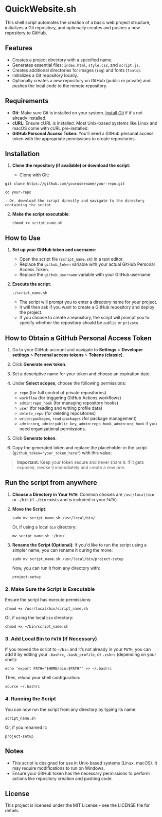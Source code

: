 # QuickWebsite.sh

This shell script automates the creation of a basic web project structure, initializes a Git repository, and optionally creates and pushes a new repository to GitHub.

## Features

- Creates a project directory with a specified name.
- Generates essential files: `index.html`, `style.css`, and `script.js`.
- Creates additional directories for images (`img`) and fonts (`fonts`).
- Initializes a Git repository locally.
- Optionally creates a new repository on GitHub (public or private) and pushes the local code to the remote repository.

## Requirements

- **Git**: Make sure Git is installed on your system. [Install Git](https://git-scm.com/book/en/v2/Getting-Started-Installing-Git) if it's not already installed.
- **cURL**: Ensure cURL is installed. Most Unix-based systems like Linux and macOS come with cURL pre-installed.
- **GitHub Personal Access Token**: You'll need a GitHub personal access token with the appropriate permissions to create repositories.

## Installation

1. **Clone the repository (if available) or download the script**:
    
    - Clone with Git:
        
`git clone https://github.com/yourusername/your-repo.git`

`cd your-repo`
        
    - Or, download the script directly and navigate to the directory containing the script.
2. **Make the script executable**:
    

    
    `chmod +x script_name.sh`
    

## How to Use

1. **Set up your GitHub token and username**:
    
    - Open the script file (`script_name.sh`) in a text editor.
    - Replace the `github_token` variable with your actual GitHub Personal Access Token.
    - Replace the `github_username` variable with your GitHub username.
2. **Execute the script**:
    
    `./script_name.sh`
    
    - The script will prompt you to enter a directory name for your project.
    - It will then ask if you want to create a GitHub repository and deploy the project.
    - If you choose to create a repository, the script will prompt you to specify whether the repository should be `public` or `private`.

## How to Obtain a GitHub Personal Access Token

1. Go to your GitHub account and navigate to **Settings** > **Developer settings** > **Personal access tokens** > **Tokens (classic)**.
    
2. Click **Generate new token**.
    
3. Set a descriptive name for your token and choose an expiration date.
    
4. Under **Select scopes**, choose the following permissions:
    
    - `repo` (for full control of private repositories)
    - `workflow` (for triggering GitHub Actions workflows)
    - `admin:repo_hook` (for managing repository hooks)
    - `user` (for reading and writing profile data)
    - `delete_repo` (for deleting repositories)
    - `write:packages`, `read:packages` (for package management)
    - `admin:org`, `admin:public_key`, `admin:repo_hook`, `admin:org_hook` if you need organizational permissions.
5. Click **Generate token**.
    
6. Copy the generated token and replace the placeholder in the script (`github_token="your_token_here"`) with this value.
    

> **Important:** Keep your token secure and never share it. If it gets exposed, revoke it immediately and create a new one. 

## Run the script from anywhere

1. **Choose a Directory in Your `PATH`**: Common choices are `/usr/local/bin` or `~/bin` (if `~/bin` exists and is included in your `PATH`).
    
2. **Move the Script**:
    
    `sudo mv script_name.sh /usr/local/bin/`
    
    Or, if using a local `bin` directory:
    
    `mv script_name.sh ~/bin/`
    
3. **Rename the Script (Optional)**: If you'd like to run the script using a simpler name, you can rename it during the move:
    
    `sudo mv script_name.sh /usr/local/bin/project-setup`
    
    Now, you can run it from any directory with:
    
    `project-setup`
    

### 2. Make Sure the Script is Executable

Ensure the script has execute permissions:

`chmod +x /usr/local/bin/script_name.sh`

Or, if using the local `bin` directory:

`chmod +x ~/bin/script_name.sh`

### 3. Add Local Bin to `PATH` (If Necessary)

If you moved the script to `~/bin` and it’s not already in your `PATH`, you can add it by editing your `.bashrc`, `.bash_profile`, or `.zshrc` (depending on your shell):

`echo 'export PATH="$HOME/bin:$PATH"' >> ~/.bashrc`

Then, reload your shell configuration:

`source ~/.bashrc`

### 4. Running the Script

You can now run the script from any directory by typing its name:

`script_name.sh`

Or, if you renamed it:

`project-setup`

## Notes

- This script is designed for use in Unix-based systems (Linux, macOS). It may require modifications to run on Windows.
- Ensure your GitHub token has the necessary permissions to perform actions like repository creation and pushing code.

## License

This project is licensed under the MIT License - see the LICENSE file for details.

